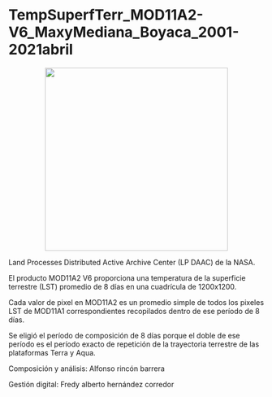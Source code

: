 # TempSuperfTerr_MOD11A2-V6_MaxyMediana_Boyaca_2001-2021abril

<p align="center">
  <img width="360" src="/Animacion_Gif/TempMax_Terrestre_Byca_1980-2020.gif">
</p>

Land Processes Distributed Active Archive Center (LP DAAC) de la NASA.

El producto MOD11A2 V6 proporciona una temperatura de la superficie terrestre (LST) promedio de 8 días en una cuadrícula de 1200x1200. 

Cada valor de pixel en MOD11A2 es un promedio simple de todos los pixeles LST de MOD11A1 correspondientes recopilados dentro de ese período de 8 días.

Se eligió el período de composición de 8 días porque el doble de ese período es el período exacto de repetición de la trayectoria terrestre de las plataformas Terra y Aqua.

Composición y análisis:
Alfonso rincón barrera

Gestión  digital:
Fredy alberto hernández corredor
